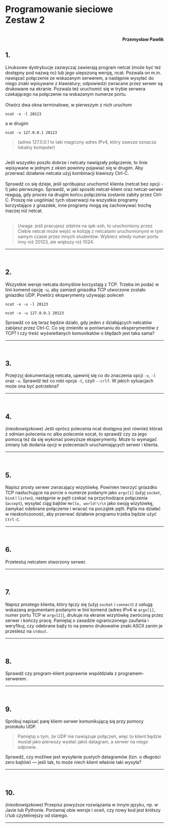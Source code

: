 # **Programowanie sieciowe** <br/> **Zestaw 2**
<br>
<div style="text-align: right"><b>Przemysław Pawlik</b></div>

## **1.**
Linuksowe dystrybucje zazwyczaj zawierają program netcat (może być też dostępny pod nazwą nc) lub jego ulepszoną wersję, ncat. Pozwala on m.in. nawiązać połączenie ze wskazanym serwerem, a następnie wysyłać do niego znaki wpisywane z klawiatury; odpowiedzi zwracane przez serwer są drukowane na ekranie. Pozwala też uruchomić się w trybie serwera czekającego na połączenie na wskazanym numerze portu.
<br>
<br>
Otwórz dwa okna terminalowe, w pierwszym z nich uruchom

``ncat -v -l 20123``

a w drugim

``ncat -v 127.0.0.1 20123``

>(adres 127.0.0.1 to taki magiczny adres IPv4, który zawsze oznacza lokalny komputer) 

<br>
Jeśli wszystko poszło dobrze i netcaty nawiązały połączenie, to linie wpisywane w jednym z okien powinny pojawiać się w drugim. Aby przerwać działanie netcata użyj kombinacji klawiszy Ctrl-C.
<br>
<br>
Sprawdź co się dzieje, jeśli spróbujesz uruchomić klienta (netcat bez opcji -l) jako pierwszego. Sprawdź, w jaki sposób netcat-klient oraz netcat-serwer reagują, gdy proces na drugim końcu połączenia zostanie zabity przez Ctrl-C. Proszę nie uogólniać tych obserwacji na wszystkie programy korzystające z gniazdek, inne programy mogą się zachowywać trochę inaczej niż netcat.
<br>
<br>

>Uwaga: jeśli pracujesz zdalnie na spk-ssh, to uruchomiony przez Ciebie netcat może wejść w kolizję z netcatami uruchomionymi w tym samym czasie przez innych studentów. Wybierz wtedy numer portu inny niż 20123, ale większy niż 1024.

----------
<br>

## **2.**
Wszystkie wersje netcata domyślnie korzystają z TCP. Trzeba im podać w linii komend opcję -u, aby zamiast gniazdka TCP utworzone zostało gniazdko UDP. Powtórz eksperymenty używając poleceń

``ncat -v -u -l 20123``

``ncat -v -u 127.0.0.1 20123``

Sprawdź co się teraz będzie działo, gdy jeden z działających netcatów zabijesz przez Ctrl-C. Co się zmieniło w porównaniu do eksperymentów z TCP? I czy treść wyświetlanych komunikatów o błędach jest taka sama?

----------
<br>

## **3.**
Przejrzyj dokumentację netcata, upewnij się co do znaczenia opcji `-v`, `-l` oraz `-u`. Sprawdź też co robi opcja `-C`, czyli `--crlf`. W jakich sytuacjach może ona być potrzebna?

----------
<br>

## **4.**
*(nieobowiązkowe)* Jeśli oprócz polecenia ncat dostępna jest również któraś z odmian polecenia nc albo polecenie socat, to sprawdź czy za jego pomocą też da się wykonać powyższe eksperymenty. Może to wymagać zmiany lub dodania opcji w poleceniach uruchamiających serwer i klienta.

----------
<br>

## **5.**
Napisz prosty serwer zwracający wizytówkę. Powinien tworzyć gniazdko TCP nasłuchujące na porcie o numerze podanym jako `argv[1]` (użyj `socket`, `bind` i `listen`), następnie w pętli czekać na przychodzące połączenia (`accept`), wysyłać ciąg bajtów `Hello, world!\r\n` jako swoją wizytówkę, zamykać odebrane połączenie i wracać na początek pętli. Pętla ma działać w nieskończoność, aby przerwać działanie programu trzeba będzie użyć `Ctrl-C`.

----------
<br>

## **6.**
Przetestuj netcatem stworzony serwer.

----------
<br>

## **7.**
Napisz prostego klienta, który łączy się (użyj `socket` i `connect`) z usługą wskazaną argumentami podanymi w linii komend (adres IPv4 w `argv[1]`, numer portu TCP w `argv[2]`), drukuje na ekranie wizytówkę zwróconą przez serwer i kończy pracę. Pamiętaj o zasadzie ograniczonego zaufania i weryfikuj, czy odebrane bajty to na pewno drukowalne znaki ASCII zanim je prześlesz na `stdout`.

----------
<br>

## **8.**
Sprawdź czy program-klient poprawnie współdziała z programem-serwerem.

----------
<br>

## **9.**
Spróbuj napisać parę klient-serwer komunikującą się przy pomocy protokołu UDP. 

>Pamiętaj o tym, że UDP nie nawiązuje połączeń, więc to klient będzie musiał jako pierwszy wysłać jakiś datagram, a serwer na niego odpowie. 

Sprawdź, czy możliwe jest wysyłanie pustych datagramów (tzn. o długości zero bajtów) — jeśli tak, to może niech klient właśnie taki wysyła?

----------
<br>

## **10.**
*(nieobowiązkowe)* Przepisz powyższe rozwiązania w innym języku, np. w Javie lub Pythonie. Porównaj obie wersje i oceń, czy nowy kod jest krótszy i / lub czytelniejszy od starego.

----------
<br>